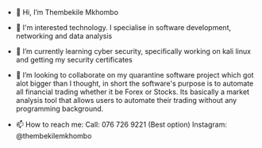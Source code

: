 - 👋 Hi, I’m Thembekile Mkhombo

- 👀 I'm interested technology. I specialise in software development, networking and data analysis

- 🌱 I’m currently learning cyber security, specifically working on kali linux and getting my security certificates

- 💞️ I’m looking to collaborate on my quarantine software project which got alot bigger than I thought, in short the software's purpose is to automate 
      all financial trading whether it be Forex or Stocks. Its basically a market analysis tool that allows users to automate their trading without any programming background.

- 📫 How to reach me:
      Call: 076 726 9221 (Best option)
      Instagram: @thembekilemkhombo

<!---
Thembekilemkh/Thembekilemkh is a ✨ special ✨ repository because its `README.md` (this file) appears on your GitHub profile.
You can click the Preview link to take a look at your changes.
--->
